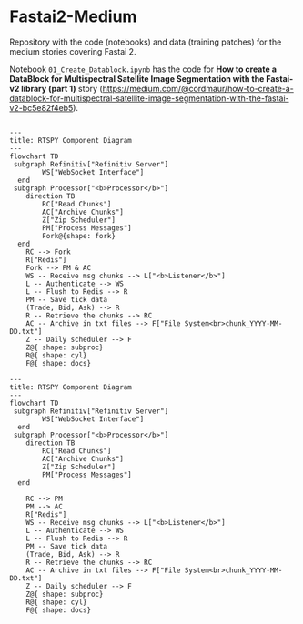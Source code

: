 # Fastai2-Medium
Repository with the code (notebooks) and data (training patches) for the medium stories covering Fastai 2.

Notebook `01_Create_Datablock.ipynb` has the code for <b>How to create a DataBlock for Multispectral Satellite Image Segmentation with the Fastai-v2 library (part 1)</b> story (https://medium.com/@cordmaur/how-to-create-a-datablock-for-multispectral-satellite-image-segmentation-with-the-fastai-v2-bc5e82f4eb5).
```mermaid

---
title: RTSPY Component Diagram
---
flowchart TD
 subgraph Refinitiv["Refinitiv Server"]
        WS["WebSocket Interface"]
  end
 subgraph Processor["<b>Processor</b>"]
    direction TB
        RC["Read Chunks"]
        AC["Archive Chunks"]
        Z["Zip Scheduler"]
        PM["Process Messages"]
        Fork@{shape: fork}
  end
    RC --> Fork
    R["Redis"]
    Fork --> PM & AC
    WS -- Receive msg chunks --> L["<b>Listener</b>"]
    L -- Authenticate --> WS
    L -- Flush to Redis --> R
    PM -- Save tick data
    (Trade, Bid, Ask) --> R
    R -- Retrieve the chunks --> RC
    AC -- Archive in txt files --> F["File System<br>chunk_YYYY-MM-DD.txt"]
    Z -- Daily scheduler --> F
    Z@{ shape: subproc}
    R@{ shape: cyl}
    F@{ shape: docs}

```

``` mermaid
---
title: RTSPY Component Diagram
---
flowchart TD
 subgraph Refinitiv["Refinitiv Server"]
        WS["WebSocket Interface"]
  end
 subgraph Processor["<b>Processor</b>"]
    direction TB
        RC["Read Chunks"]
        AC["Archive Chunks"]
        Z["Zip Scheduler"]
        PM["Process Messages"]
  end

    RC --> PM
    PM --> AC
    R["Redis"]
    WS -- Receive msg chunks --> L["<b>Listener</b>"]
    L -- Authenticate --> WS
    L -- Flush to Redis --> R
    PM -- Save tick data
    (Trade, Bid, Ask) --> R
    R -- Retrieve the chunks --> RC
    AC -- Archive in txt files --> F["File System<br>chunk_YYYY-MM-DD.txt"]
    Z -- Daily scheduler --> F
    Z@{ shape: subproc}
    R@{ shape: cyl}
    F@{ shape: docs}
```

